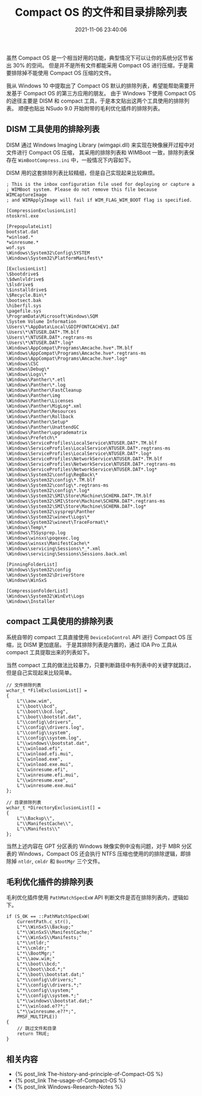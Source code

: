 ﻿---
title: Compact OS 的文件和目录排除列表
date: 2021-11-06 23:40:06
categories:
- [技术, Windows, Windows 研究笔记, Compact OS]
tags:
- 技术
- Windows
- Windows 研究笔记
- Compact OS
---

虽然 Compact OS 是一个相当好用的功能，典型情况下可以让你的系统分区节省出 30% 的空间。
但是并不是所有文件都能采用 Compact OS 进行压缩，于是需要排除掉不能使用 Compact OS 压缩的文件。

我从 Windows 10 中提取出了 Compact OS 默认的排除列表，希望能帮助需要开发基于 Compact OS 的第三方应用的朋友。
由于 Windows 下使用 Compact OS 的途径主要是 DISM 和 compact 工具，于是本文贴出这两个工具使用的排除列表。
顺便也贴出 NSudo 9.0 开始附带的毛利优化插件的排除列表。

## DISM 工具使用的排除列表

DISM 通过 Windows Imaging Library (wimgapi.dll) 来实现在映像展开过程中对文件进行 Compact OS 压缩，
其采用的排除列表和 WIMBoot 一致，排除列表保存在 `WimBootCompress.ini` 中，一般情况下内容如下。

DISM 用的这套排除列表比较精细，但是自己实现起来比较麻烦。

```
; This is the inbox configuration file used for deploying or capture a
; WIMBoot system. Please do not remove this file because WIMCaptureImage 
; and WIMApplyImage will fail if WIM_FLAG_WIM_BOOT flag is specified.

[CompressionExclusionList]
ntoskrnl.exe

[PrepopulateList]
bootstat.dat
*winload.*
*winresume.*
wof.sys
\Windows\System32\Config\SYSTEM
\Windows\System32\PlatformManifest\*

[ExclusionList]
\$bootdrive$
\$dwnlvldrive$
\$lsdrive$
\$installdrive$
\$Recycle.Bin\*
\bootsect.bak
\hiberfil.sys
\pagefile.sys
\ProgramData\Microsoft\Windows\SQM
\System Volume Information
\Users\*\AppData\Local\GDIPFONTCACHEV1.DAT
\Users\*\NTUSER.DAT*.TM.blf
\Users\*\NTUSER.DAT*.regtrans-ms
\Users\*\NTUSER.DAT*.log*
\Windows\AppCompat\Programs\Amcache.hve*.TM.blf
\Windows\AppCompat\Programs\Amcache.hve*.regtrans-ms
\Windows\AppCompat\Programs\Amcache.hve*.log*
\Windows\CSC
\Windows\Debug\*
\Windows\Logs\*
\Windows\Panther\*.etl
\Windows\Panther\*.log
\Windows\Panther\FastCleanup
\Windows\Panther\img
\Windows\Panther\Licenses
\Windows\Panther\MigLog*.xml
\Windows\Panther\Resources
\Windows\Panther\Rollback
\Windows\Panther\Setup*
\Windows\Panther\UnattendGC
\Windows\Panther\upgradematrix
\Windows\Prefetch\*
\Windows\ServiceProfiles\LocalService\NTUSER.DAT*.TM.blf
\Windows\ServiceProfiles\LocalService\NTUSER.DAT*.regtrans-ms
\Windows\ServiceProfiles\LocalService\NTUSER.DAT*.log*
\Windows\ServiceProfiles\NetworkService\NTUSER.DAT*.TM.blf
\Windows\ServiceProfiles\NetworkService\NTUSER.DAT*.regtrans-ms
\Windows\ServiceProfiles\NetworkService\NTUSER.DAT*.log*
\Windows\System32\config\RegBack\*
\Windows\System32\config\*.TM.blf
\Windows\System32\config\*.regtrans-ms
\Windows\System32\config\*.log*
\Windows\System32\SMI\Store\Machine\SCHEMA.DAT*.TM.blf
\Windows\System32\SMI\Store\Machine\SCHEMA.DAT*.regtrans-ms
\Windows\System32\SMI\Store\Machine\SCHEMA.DAT*.log*
\Windows\System32\sysprep\Panther
\Windows\System32\winevt\Logs\*
\Windows\System32\winevt\TraceFormat\*
\Windows\Temp\*
\Windows\TSSysprep.log
\Windows\winsxs\poqexec.log
\Windows\winsxs\ManifestCache\*
\Windows\servicing\Sessions\*_*.xml
\Windows\servicing\Sessions\Sessions.back.xml

[PinningFolderList]
\Windows\System32\config
\Windows\System32\DriverStore
\Windows\WinSxS

[CompressionFolderList]
\Windows\System32\WinEvt\Logs
\Windows\Installer
```

## compact 工具使用的排除列表

系统自带的 compact 工具直接使用 `DeviceIoControl` API 进行 Compact OS 压缩，比 DISM 更加底层。
于是其排除列表是内置的，通过 IDA Pro 工具从 compact 工具提取出来的列表如下。

当然 compact 工具的做法比较暴力，只要判断路径中有列表中的关键字就跳过，但是自己实现起来比较简单。

```
// 文件排除列表
wchar_t *FileExclusionList[] = 
{
	L"\\aow.wim",
	L"\\boot\\bcd",
	L"\\boot\\bcd.log",
	L"\\boot\\bootstat.dat",
	L"\\config\\drivers",
	L"\\config\\drivers.log",
	L"\\config\\system",
	L"\\config\\system.log",
	L"\\windows\\bootstat.dat",
	L"\\winload.efi",
	L"\\winload.efi.mui",
	L"\\winload.exe",
	L"\\winload.exe.mui",
	L"\\winresume.efi",
	L"\\winresume.efi.mui",
	L"\\winresume.exe",
	L"\\winresume.exe.mui"
};

// 目录排除列表
wchar_t *DirectoryExclusionList[] = 
{
	L"\\Backup\\",
	L"\\ManifestCache\\",
	L"\\Manifests\\"
};
```

当然上述内容在 GPT 分区表的 Windows 映像实例中没有问题，对于 MBR 分区表的 Windows，Compact OS 还会执行 
NTFS 压缩也使用的的排除逻辑，即排除掉 `ntldr`, `cmldr` 和 `BootMgr` 三个文件。

## 毛利优化插件的排除列表

毛利优化插件使用 `PathMatchSpecExW` API 判断文件是否在排除列表内，逻辑如下。

```
if (S_OK == ::PathMatchSpecExW(
    CurrentPath.c_str(),
    L"*\\WinSxS\\Backup;"
    L"*\\WinSxS\\ManifestCache;"
    L"*\\WinSxS\\Manifests;"
    L"*\\ntldr;"
    L"*\\cmldr;"
    L"*\\BootMgr;"
    L"*\\aow.wim;"
    L"*\\boot\\bcd;"
    L"*\\boot\\bcd.*;"
    L"*\\boot\\bootstat.dat;"
    L"*\\config\\drivers;"
    L"*\\config\\drivers.*;"
    L"*\\config\\system;"
    L"*\\config\\system.*;"
    L"*\\windows\\bootstat.dat;"
    L"*\\winload.e??*;"
    L"*\\winresume.e??*;",
    PMSF_MULTIPLE))
{
    // 跳过文件和目录
    return TRUE;
}
```

## 相关内容

- {% post_link The-history-and-principle-of-Compact-OS %}
- {% post_link The-usage-of-Compact-OS %}
- {% post_link Windows-Research-Notes %}
